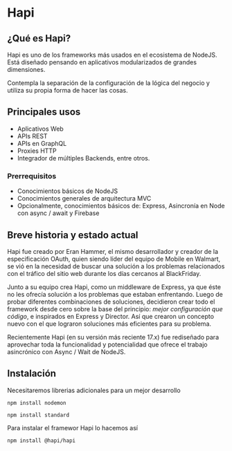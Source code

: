 # Hapi

## ¿Qué es Hapi?
Hapi es uno de los frameworks más usados en el ecosistema de NodeJS.  
Está diseñado pensando en aplicativos modularizados de grandes dimensiones.  

Contempla la separación de la configuración de la lógica del negocio y utiliza su propia forma de hacer las cosas.  

## Principales usos  
- Aplicativos Web
- APIs REST
- APIs en GraphQL
- Proxies HTTP
- Integrador de múltiples Backends, entre otros.

### Prerrequisitos

- Conocimientos básicos de NodeJS
- Conocimientos generales de arquitectura MVC
- Opcionalmente, conocimientos básicos de: Express, Asincronía en Node con async / await y Firebase


## Breve historia y estado actual

Hapi fue creado por Eran Hammer, el mismo desarrollador y creador de la especificación OAuth, quien siendo líder del equipo de Mobile en Walmart, se vió en la necesidad de buscar una solución a los problemas relacionados con el tráfico del sitio web durante los días cercanos al BlackFriday.  

Junto a su equipo crea Hapi, como un middleware de Express, ya que éste no les ofrecía solución a los problemas que estaban enfrentando. Luego de probar diferentes combinaciones de soluciones, decidieron crear todo el framework desde cero sobre la base del principio: *mejor configuración que código*, e inspirados en Express y Director. Así que crearon un concepto nuevo con el que lograron soluciones más eficientes para su problema.

Recientemente Hapi (en su versión más reciente 17.x) fue rediseñado para aprovechar toda la funcionalidad y potencialidad que ofrece el trabajo asincrónico con Async / Wait de NodeJS.

## Instalación
Necesitaremos librerias adicionales para un mejor desarrollo
```
npm install nodemon
```
```
npm install standard
```

Para instalar el framewor Hapi lo hacemos así

```
npm install @hapi/hapi
```